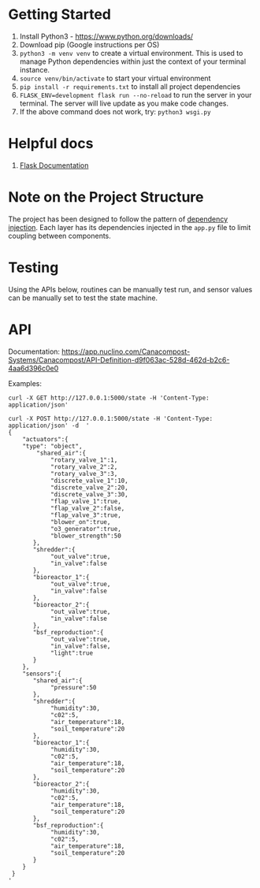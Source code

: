 # Getting Started 
1. Install Python3 - https://www.python.org/downloads/
2. Download pip (Google instructions per OS)
3. `python3 -m venv venv` to create a virtual environment. This is used to manage Python dependencies within just the context of your terminal instance. 
4. `source venv/bin/activate` to start your virtual environment 
5. `pip install -r requirements.txt` to install all project dependencies 
6. `FLASK_ENV=development flask run --no-reload` to run the server in your terminal. The server will live update as you make code changes. 
7. If the above command does not work, try: `python3 wsgi.py`

# Helpful docs 
1. [Flask Documentation](https://flask.palletsprojects.com/en/2.0.x/)

# Note on the Project Structure 
The project has been designed to follow the pattern of [dependency injection](https://en.wikipedia.org/wiki/Dependency_injection). Each layer has its dependencies injected in the `app.py` file to limit coupling between components. 

# Testing
Using the APIs below, routines can be manually test run, and sensor values can be manually set to test the state machine.

# API
Documentation: https://app.nuclino.com/Canacompost-Systems/Canacompost/API-Definition-d9f063ac-528d-462d-b2c6-4aa6d396c0e0

Examples: 
```
curl -X GET http://127.0.0.1:5000/state -H 'Content-Type: application/json' 
```
```
curl -X POST http://127.0.0.1:5000/state -H 'Content-Type: application/json' -d  '
{
    "actuators":{
    "type": "object",
        "shared_air":{
            "rotary_valve_1":1,
            "rotary_valve_2":2,
            "rotary_valve_3":3,
            "discrete_valve_1":10,
            "discrete_valve_2":20,
            "discrete_valve_3":30,
            "flap_valve_1":true,
            "flap_valve_2":false,
            "flap_valve_3":true,
            "blower_on":true,
            "o3_generator":true,
            "blower_strength":50
       },
       "shredder":{
            "out_valve":true,
            "in_valve":false
       },
       "bioreactor_1":{
            "out_valve":true,
            "in_valve":false
       },
       "bioreactor_2":{
            "out_valve":true,
            "in_valve":false
       },
       "bsf_reproduction":{
            "out_valve":true,
            "in_valve":false,
            "light":true
       }
    },
    "sensors":{
       "shared_air":{
            "pressure":50
       },
       "shredder":{
            "humidity":30,
            "c02":5,
            "air_temperature":18,
            "soil_temperature":20
       },
       "bioreactor_1":{
            "humidity":30,
            "c02":5,
            "air_temperature":18,
            "soil_temperature":20
       },
       "bioreactor_2":{
            "humidity":30,
            "c02":5,
            "air_temperature":18,
            "soil_temperature":20
       },
       "bsf_reproduction":{
            "humidity":30,
            "c02":5,
            "air_temperature":18,
            "soil_temperature":20
       }
    }
 }
'
```